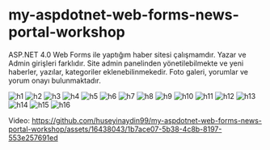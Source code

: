 # my-aspdotnet-web-forms-news-portal-workshop
ASP.NET 4.0 Web Forms ile yaptığım haber sitesi çalışmamdır. Yazar ve Admin girişleri farklıdır. Site admin panelinden yönetilebilmekte ve yeni haberler, yazılar, kategoriler eklenebilinmekedir. Foto galeri, yorumlar ve yorum onayı bulunmaktadır.

![h1](https://github.com/huseyinaydin99/my-aspdotnet-web-forms-news-portal-workshop/assets/16438043/b689f1d3-e345-40ce-87bc-da3118a0681d)
![h2](https://github.com/huseyinaydin99/my-aspdotnet-web-forms-news-portal-workshop/assets/16438043/5d10a970-eae8-43f8-aef5-9c36137fb1bd)
![h3](https://github.com/huseyinaydin99/my-aspdotnet-web-forms-news-portal-workshop/assets/16438043/d1c6921f-3c6e-4cda-be24-0669e8f005e6)
![h4](https://github.com/huseyinaydin99/my-aspdotnet-web-forms-news-portal-workshop/assets/16438043/bc9943c8-e312-41d3-9eb0-e92910d9a9de)
![h5](https://github.com/huseyinaydin99/my-aspdotnet-web-forms-news-portal-workshop/assets/16438043/3e4418e5-1047-452b-b3bf-c0c585ad7e9e)
![h6](https://github.com/huseyinaydin99/my-aspdotnet-web-forms-news-portal-workshop/assets/16438043/4e3c95e4-f2ad-4615-9b57-2c25f18d60c6)
![h7](https://github.com/huseyinaydin99/my-aspdotnet-web-forms-news-portal-workshop/assets/16438043/bb4020db-c7c6-4313-aafc-f67adab5024f)
![h8](https://github.com/huseyinaydin99/my-aspdotnet-web-forms-news-portal-workshop/assets/16438043/47a979d6-51c3-4cf7-9d31-4050483fd4d6)
![h9](https://github.com/huseyinaydin99/my-aspdotnet-web-forms-news-portal-workshop/assets/16438043/dbb871e0-af2e-456c-86c8-886e48629805)
![h10](https://github.com/huseyinaydin99/my-aspdotnet-web-forms-news-portal-workshop/assets/16438043/7f5b5645-dac1-4e6f-8dfe-f3261b425533)
![h11](https://github.com/huseyinaydin99/my-aspdotnet-web-forms-news-portal-workshop/assets/16438043/e2c75381-5eb2-4c89-b917-212484eece24)
![h12](https://github.com/huseyinaydin99/my-aspdotnet-web-forms-news-portal-workshop/assets/16438043/c6dc93d1-070a-4d2c-863e-8b351a83cdad)
![h13](https://github.com/huseyinaydin99/my-aspdotnet-web-forms-news-portal-workshop/assets/16438043/a008fd43-3984-45fc-8a30-b1b482f4d5fb)
![h14](https://github.com/huseyinaydin99/my-aspdotnet-web-forms-news-portal-workshop/assets/16438043/01abdf7c-608b-4d03-aeee-0357292e2ba3)
![h15](https://github.com/huseyinaydin99/my-aspdotnet-web-forms-news-portal-workshop/assets/16438043/6faf9729-709f-44ea-92ab-303c36442795)
![h16](https://github.com/huseyinaydin99/my-aspdotnet-web-forms-news-portal-workshop/assets/16438043/1ba0fad0-fae2-4f58-a9b4-56b206b39e75)

Video:
https://github.com/huseyinaydin99/my-aspdotnet-web-forms-news-portal-workshop/assets/16438043/1b7ace07-5b38-4c8b-8197-553e257691ed

